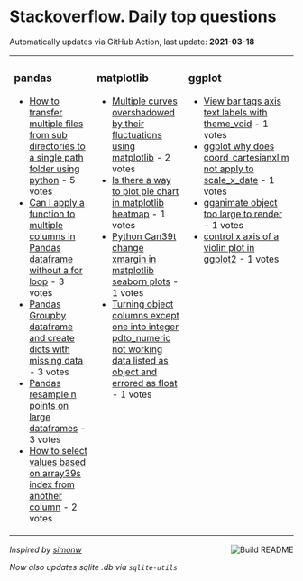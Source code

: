 # Stackoverflow. Daily top questions 

Automatically updates via GitHub Action, last update: **<!-- date starts -->2021-03-18<!-- date ends -->**


<table><tr><td valign="top" width="33%">

### pandas
<!-- pandas starts -->
* [How to transfer multiple files from sub directories to a single path folder using python](https://stackoverflow.com/questions/66684491/how-to-transfer-multiple-files-from-sub-directories-to-a-single-path-folder-usin) - 5 votes
* [Can I apply a function to multiple columns in Pandas dataframe without a for loop](https://stackoverflow.com/questions/66697125/can-i-apply-a-function-to-multiple-columns-in-pandas-dataframe-without-a-for-loo) - 3 votes
* [Pandas Groupby dataframe and create dicts with missing data](https://stackoverflow.com/questions/66688299/pandas-groupby-dataframe-and-create-dicts-with-missing-data) - 3 votes
* [Pandas resample n points on large dataframes](https://stackoverflow.com/questions/66686980/pandas-resample-n-points-on-large-dataframes) - 3 votes
* [How to select values based on array39s index from another column](https://stackoverflow.com/questions/66695966/how-to-select-values-based-on-arrays-index-from-another-column) - 2 votes
<!-- pandas ends -->
</td><td valign="top" width="34%">


### matplotlib
<!-- matplotlib starts -->
* [Multiple curves overshadowed by their fluctuations using matplotlib](https://stackoverflow.com/questions/66685451/multiple-curves-overshadowed-by-their-fluctuations-using-matplotlib) - 2 votes
* [Is there a way to plot pie chart in matplotlib heatmap](https://stackoverflow.com/questions/66690896/is-there-a-way-to-plot-pie-chart-in-matplotlib-heatmap) - 1 votes
* [Python  Can39t change xmargin in matplotlib  seaborn plots](https://stackoverflow.com/questions/66685713/python-cant-change-xmargin-in-matplotlib-seaborn-plots) - 1 votes
* [Turning object columns except one into integer pdto_numeric not working data listed as object and errored as float](https://stackoverflow.com/questions/66684741/turning-object-columns-except-one-into-integer-pd-to-numeric-not-working-data) - 1 votes
<!-- matplotlib ends -->
</td><td valign="top" width="34%">


### ggplot
<!-- ggplot2 starts -->
* [View bar tags  axis text  labels with theme_void](https://stackoverflow.com/questions/66697297/view-bar-tags-axis-text-labels-with-theme-void) - 1 votes
* [ggplot why does coord_cartesianxlim   not apply to scale_x_date](https://stackoverflow.com/questions/66686355/ggplot-why-does-coord-cartesianxlim-not-apply-to-scale-x-date) - 1 votes
* [gganimate object too large to render](https://stackoverflow.com/questions/66696561/gganimate-object-too-large-to-render) - 1 votes
* [control x axis of a violin plot in ggplot2](https://stackoverflow.com/questions/66691080/control-x-axis-of-a-violin-plot-in-ggplot2) - 1 votes
<!-- ggplot2 ends -->
</td></tr></table>

<a href="https://github.com/hp0404/hp0404/actions"><img src="https://github.com/hp0404/hp0404/workflows/Build%20README/badge.svg" align="right" alt="Build README"></a> <p>*Inspired by  [simonw](https://github.com/simonw/simonw)*</p> <p> *Now also updates sqlite .db via `sqlite-utils`* </p>
